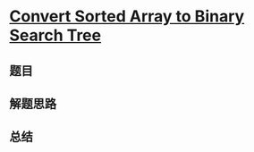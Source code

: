 # [Convert Sorted Array to Binary Search Tree](https://leetcode.com/problems/convert-sorted-array-to-binary-search-tree/)

## 题目


## 解题思路


## 总结


